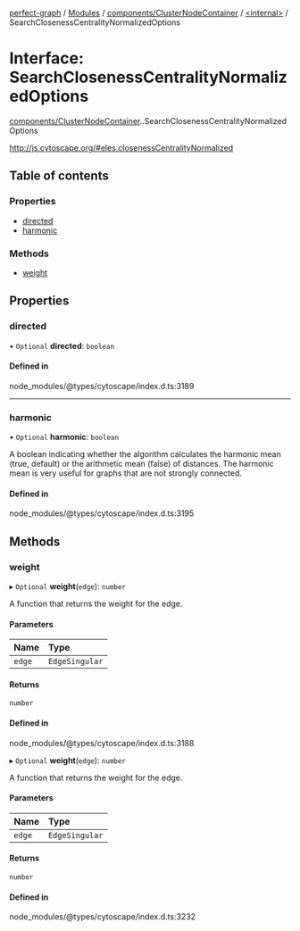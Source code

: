 [perfect-graph](../README.md) / [Modules](../modules.md) / [components/ClusterNodeContainer](../modules/components_ClusterNodeContainer.md) / [<internal\>](../modules/components_ClusterNodeContainer._internal_.md) / SearchClosenessCentralityNormalizedOptions

# Interface: SearchClosenessCentralityNormalizedOptions

[components/ClusterNodeContainer](../modules/components_ClusterNodeContainer.md).[<internal>](../modules/components_ClusterNodeContainer._internal_.md).SearchClosenessCentralityNormalizedOptions

http://js.cytoscape.org/#eles.closenessCentralityNormalized

## Table of contents

### Properties

- [directed](components_ClusterNodeContainer._internal_.SearchClosenessCentralityNormalizedOptions.md#directed)
- [harmonic](components_ClusterNodeContainer._internal_.SearchClosenessCentralityNormalizedOptions.md#harmonic)

### Methods

- [weight](components_ClusterNodeContainer._internal_.SearchClosenessCentralityNormalizedOptions.md#weight)

## Properties

### directed

• `Optional` **directed**: `boolean`

#### Defined in

node_modules/@types/cytoscape/index.d.ts:3189

___

### harmonic

• `Optional` **harmonic**: `boolean`

A boolean indicating whether the algorithm calculates the
harmonic mean (true, default) or the arithmetic mean (false) of distances.
The harmonic mean is very useful for graphs that are not strongly connected.

#### Defined in

node_modules/@types/cytoscape/index.d.ts:3195

## Methods

### weight

▸ `Optional` **weight**(`edge`): `number`

A function that returns the weight for the edge.

#### Parameters

| Name | Type |
| :------ | :------ |
| `edge` | `EdgeSingular` |

#### Returns

`number`

#### Defined in

node_modules/@types/cytoscape/index.d.ts:3188

▸ `Optional` **weight**(`edge`): `number`

A function that returns the weight for the edge.

#### Parameters

| Name | Type |
| :------ | :------ |
| `edge` | `EdgeSingular` |

#### Returns

`number`

#### Defined in

node_modules/@types/cytoscape/index.d.ts:3232
